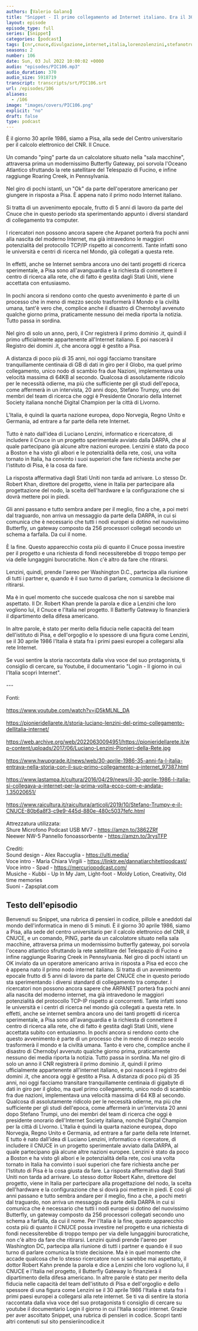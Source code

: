 ```yaml
---
authors: [Valerio Galano]
title: "Snippet - Il primo collegamento ad Internet italiano. Era il 30/04/1986"
layout: episode
episode_type: full
series: [Snippet]
categories: [podcast]
tags: [cnr,cnuce,divulgazione,internet,italia,lorenzolenzini,stefanotrumpy,storia]
seasons: 2
number: 106
date: Sun, 03 Jul 2022 10:00:02 +0000
audio: "episodes/PIC106.mp3"
audio_duration: 370
audio_size: 5918719
transcript: transcripts/srt/PIC106.srt
url: /episodes/106
aliases: 
  - /106
image: "images/covers/PIC106.png"
explicit: "no"
draft: false
type: podcast
---
```

È il giorno 30 aprile 1986, siamo a Pisa, alla sede del Centro universitario per il calcolo elettronico del CNR. Il Cnuce.<br /><br />Un comando "ping" parte da un calcolatore situato nella "sala macchine", attraversa prima un modernissimo Butterfly Gateway, poi sorvola l'Oceano Atlantico sfruttando la rete satellitare del Telespazio di Fucino, e infine raggiunge Roaring Creek, in Pennsylvania.<br /><br />Nel giro di pochi istanti, un "Ok" da parte dell'operatore americano per giungere in risposta a Pisa. È appena nato il primo nodo Internet italiano.<br /><br />Si tratta di un avvenimento epocale, frutto di 5 anni di lavoro da parte del Cnuce che in questo periodo sta sperimentando appunto i diversi standard di collegamento tra computer.<br /><br />I ricercatori non possono ancora sapere che Arpanet porterà fra pochi anni alla nascita del moderno Internet, ma già intravedono le maggiori potenzialità del protocollo TCP/IP rispetto ai concorrenti. Tante infatti sono le università e centri di ricerca nel Mondo, già collegati a questa rete.<br /><br />In effetti, anche se Internet sembra ancora uno dei tanti progetti di ricerca sperimentale, a Pisa sono all'avanguardia e la richiesta di connettere il centro di ricerca alla rete, che di fatto è gestita dagli Stati Uniti, viene accettata con entusiasmo.<br /><br />In pochi ancora si rendono conto che questo avvenimento è parte di un processo che in meno di mezzo secolo trasformerà il Mondo e la civiltà umana, tant'è vero che, complice anche il disastro di Chernobyl avvenuto qualche giorno prima, praticamente nessuno dei media riporta la notizia. Tutto passa in sordina.<br /><br />Nel giro di solo un anno, però, il Cnr registrerà il primo dominio .it, quindi il primo ufficialmente appartenente all'Internet italiano. E poi nascerà il Registro dei domini .it, che ancora oggi è gestito a Pisa.<br /><br />A distanza di poco più di 35 anni, noi oggi facciamo transitare tranquillamente centinaia di GB di dati in giro per il Globo, ma quel primo collegamento, unico nodo di scambio fra due Nazioni, implementava una velocità massima di 64KB al secondo. Qualcosa di assolutamente ridicolo per le necessità odierne, ma più che sufficiente per gli studi dell'epoca, come affermerà in un intervista, 20 anni dopo, Stefano Trumpy, uno dei membri del team di ricerca che oggi è Presidente Onorario della Internet Society italiana nonché Digital Champion per la città di Livorno.<br /><br />L'Italia, è quindi la quarta nazione europea, dopo Norvegia, Regno Unito e Germania, ad entrare a far parte della rete Internet.<br /><br />Tutto è nato dall'idea di Luciano Lenzini, informatico e ricercatore, di includere il Cnuce in un progetto sperimentale avviato dalla DARPA, che al quale partecipano già alcune altre nazioni europee. Lenzini è stato da poco a Boston e ha visto gli albori e le potenzialità della rete, così, una volta tornato in Italia, ha convinto i suoi superiori che fare richiesta anche per l'istituto di Pisa, è la cosa da fare.<br /><br />La risposta affermativa dagli Stati Uniti non tarda ad arrivare. Lo stesso Dr. Robert Khan, direttore del progetto, viene in Italia per partecipare alla progettazione del nodo, la scelta dell'hardware e la configurazione che si dovrà mettere poi in piedi.<br /><br />Gli anni passano e tutto sembra andare per il meglio, fino a che, a poi metri dal traguardo, non arriva un messaggio da parte della DARPA, in cui si comunica che è necessario che tutti i nodi europei si dotino nel nuovissimo Butterfly, un gateway composto da 256 processori collegati secondo un schema a farfalla. Da cui il nome.<br /><br />È la fine. Questo apparecchio costa più di quanto il Cnuce possa investire per il progetto e una richiesta di fondi necessiterebbe di troppo tempo per via delle lungaggini burocratiche. Non c'è altro da fare che ritirarsi.<br /><br />Lenzini, quindi, prende l'aereo per Washington D.C., partecipa alla riunione di tutti i partner e, quando è il suo turno di parlare, comunica la decisione di ritirarsi.<br /><br />Ma è in quel momento che succede qualcosa che non si sarebbe mai aspettato. Il Dr. Robert Khan prende la parola e dice a Lenzini che loro vogliono lui, il Cnuce e l'Italia nel progetto. Il Batterfly Gateway lo finanzierà il dipartimento della difesa americano.<br /><br />In altre parole, è stato per merito della fiducia nelle capacità del team dell'istituto di Pisa, e dell'orgoglio e lo spessore di una figura come Lenzini, se il 30 aprile 1986 l'Italia è stata fra i primi paesi europei a collegarsi alla rete Internet.<br /><br />Se vuoi sentire la storia raccontata dalla viva voce del suo protagonista, ti consiglio di cercare, su Youtube, il documentario "Login - Il giorno in cui l'Italia scoprì Internet".<br /><br />---<br /><br />Fonti:<br /><br /><a href="https://www.youtube.com/watch?v=jD5kMLNL_DA" rel="noopener">https://www.youtube.com/watch?v=jD5kMLNL_DA</a><br /><br /><a href="https://pionieridellarete.it/storia-luciano-lenzini-del-primo-collegamento-dellitalia-internet/" rel="noopener">https://pionieridellarete.it/storia-luciano-lenzini-del-primo-collegamento-dellitalia-internet/</a><br /><br /><a href="https://web.archive.org/web/20220630094951/https://pionieridellarete.it/wp-content/uploads/2017/06/Luciano-Lenzini-Pionieri-della-Rete.jpg" rel="noopener">https://web.archive.org/web/20220630094951/https://pionieridellarete.it/wp-content/uploads/2017/06/Luciano-Lenzini-Pionieri-della-Rete.jpg</a><br /><br /><a href="https://www.hwupgrade.it/news/web/30-aprile-1986-35-anni-fa-l-italia-entrava-nella-storia-con-il-suo-primo-collegamento-a-internet_97387.html" rel="noopener">https://www.hwupgrade.it/news/web/30-aprile-1986-35-anni-fa-l-italia-entrava-nella-storia-con-il-suo-primo-collegamento-a-internet_97387.html</a><br /><br /><a href="https://www.lastampa.it/cultura/2016/04/29/news/il-30-aprile-1986-l-italia-si-collegava-a-internet-per-la-prima-volta-ecco-com-e-andata-1.35020651/" rel="noopener">https://www.lastampa.it/cultura/2016/04/29/news/il-30-aprile-1986-l-italia-si-collegava-a-internet-per-la-prima-volta-ecco-com-e-andata-1.35020651/</a><br /><br /><a href="https://www.raicultura.it/raicultura/articoli/2019/10/Stefano-Trumpy-e-il-CNUCE-80b6a8f3-c9e9-445d-880e-480c5037fefc.html" rel="noopener">https://www.raicultura.it/raicultura/articoli/2019/10/Stefano-Trumpy-e-il-CNUCE-80b6a8f3-c9e9-445d-880e-480c5037fefc.html</a><br /><br />Attrezzatura utilizzata:<br />Shure Microfono Podcast USB MV7 - <a href="https://amzn.to/3862ZRf" rel="noopener">https://amzn.to/3862ZRf</a><br />Neewer NW-5 Pannello fonoassorbente - <a href="https://amzn.to/3rysTFP" rel="noopener">https://amzn.to/3rysTFP</a><br /><br />Crediti:<br />Sound design - Alex Raccuglia - <a href="https://ulti.media/" rel="noopener">https://ulti.media/</a><br />Voce intro - Maria Chiara Virgili - <a href="https://linktr.ee/dannatiarchitettipodcast/" rel="noopener">https://linktr.ee/dannatiarchitettipodcast/</a><br />Voce intro - Spad - <a href="https://mercuriopodcast.com/" rel="noopener">https://mercuriopodcast.com/</a><br />Musiche - Kubbi - Up In My Jam, Light-foot - Moldy Lotion, Creativity, Old time memories<br />Suoni - Zapsplat.com

<!-- more -->

## Testo dell'episodio

Benvenuti su Snippet, una rubrica di pensieri in codice, pillole e aneddoti dal mondo dell'informatica
in meno di 5 minuti.
È il giorno 30 aprile 1986, siamo a Pisa, alla sede del centro universitario per il
calcolo elettronico del CNR, il CNUCE, e un comando, PING, parte da un calcolatore situato
nella sala macchine, attraversa prima un modernissimo butterfly gateway, poi sorvola l'oceano
atlantico sfruttando la rete satellitare del Telespazio di Fucino e infine raggiunge Roaring
Creek in Pennsylvania. Nel giro di pochi istanti un OK inviato da un operatore americano arriva
in risposta a Pisa ed ecco che è appena nato il primo nodo internet italiano. Si tratta
di un avvenimento epocale frutto di 5 anni di lavoro da parte del CNUCE che in questo
periodo sta sperimentando i diversi standard di collegamento tra computer. I ricercatori
non possono ancora sapere che ARPANET porterà fra pochi anni alla nascita del moderno internet,
ma già intravedono le maggiori potenzialità del protocollo TCP-IP rispetto ai concorrenti.
Tante infatti sono le università e i centri di ricerca nel mondo già collegati a questa
rete. In effetti, anche se internet sembra ancora uno dei tanti progetti di ricerca sperimentale,
a Pisa sono all'avanguardia e la richiesta di connettere il centro di ricerca alla rete,
che di fatto è gestita dagli Stati Uniti, viene accettata subito con entusiasmo. In pochi ancora
si rendono conto che questo avvenimento è parte di un processo che in meno di mezzo secolo
trasformerà il mondo e la civiltà umana. Tanto è vero che, complice anche il disastro di Chernobyl
avvenuto qualche giorno prima, praticamente nessuno dei media riporta la notizia. Tutto
passa in sordina. Ma nel giro di solo un anno il CNR registrerà il primo dominio .it, quindi il
primo ufficialmente appartenente all'internet italiano, e poi nascerà il registro dei domini
.it, che ancora oggi è gestito a Pisa. A distanza di poco più di 35 anni, noi oggi facciamo transitare
tranquillamente centinaia di gigabyte di dati in giro per il globo, ma quel primo collegamento,
unico nodo di scambio fra due nazioni, implementava una velocità massima di 64 KB al secondo.
Qualcosa di assolutamente ridicolo per le necessità odierne, ma più che sufficiente
per gli studi dell'epoca, come affermerà in un'intervista 20 anni dopo Stefano Trumpi,
uno dei membri del team di ricerca che oggi è presidente onorario dell'Internet Society italiana,
nonché Digital Champion per la città di Livorno. L'Italia è quindi la quarta nazione europea,
dopo Norvegia, Regno Unito e Germania, ad entrare a far parte della rete Internet. E tutto è nato
dall'idea di Luciano Lenzini, informatico e ricercatore, di includere il CNUCE in un
progetto sperimentale avviato dalla DARPA, al quale partecipano già alcune altre nazioni europee.
Lenzini è stato da poco a Boston e ha visto gli albori e le potenzialità della rete,
così una volta tornato in Italia ha convinto i suoi superiori che fare richiesta anche per
l'Istituto di Pisa è la cosa giusta da fare. La risposta affermativa dagli Stati Uniti non
tarda ad arrivare. Lo stesso dottor Robert Kahn, direttore del progetto, viene in Italia per
partecipare alla progettazione del nodo, la scelta dell'hardware e la configurazione che si dovrà
poi mettere in piedi. E così gli anni passano e tutto sembra andare per il meglio, fino a che,
a pochi metri dal traguardo, non arriva un messaggio da parte della DARPA in cui si comunica
che è necessario che tutti i nodi europei si dotino del nuovissimo Butterfly, un gateway composto da
256 processori collegati secondo uno schema a farfalla, da cui il nome. Per l'Italia è la fine,
questo apparecchio costa più di quanto il CNUCE possa investire nel progetto e una richiesta di
fondi necessiterebbe di troppo tempo per via delle lungaggini burocratiche, non c'è altro da fare
che ritirarsi. Lenzini quindi prende l'aereo per Washington DC, partecipa alla riunione di tutti i
partner e quando è il suo turno di parlare comunica la triste decisione. Ma è in quel momento che
accade qualcosa che lo stesso ricercatore non si sarebbe mai aspettato, il dottor Robert Kahn
prende la parola e dice a Lenzini che loro vogliono lui, il CNUCE e l'Italia nel progetto, il
Butterfly Gateway lo finanzierà il dipartimento della difesa americano. In altre parole è stato
per merito della fiducia nelle capacità del team dell'istituto di Pisa e dell'orgoglio e dello
spessore di una figura come Lenzini se il 30 aprile 1986 l'Italia è stata fra i primi paesi
europei a collegarsi alla rete internet. Se ti va di sentire la storia raccontata dalla viva
voce del suo protagonista ti consiglio di cercare su youtube il documentario Login il giorno in cui
l'Italia scoprì internet. Grazie per aver ascoltato Snippet, una rubrica di pensieri in codice. Scopri
tanti altri contenuti sul sito pensieriincodice.it

